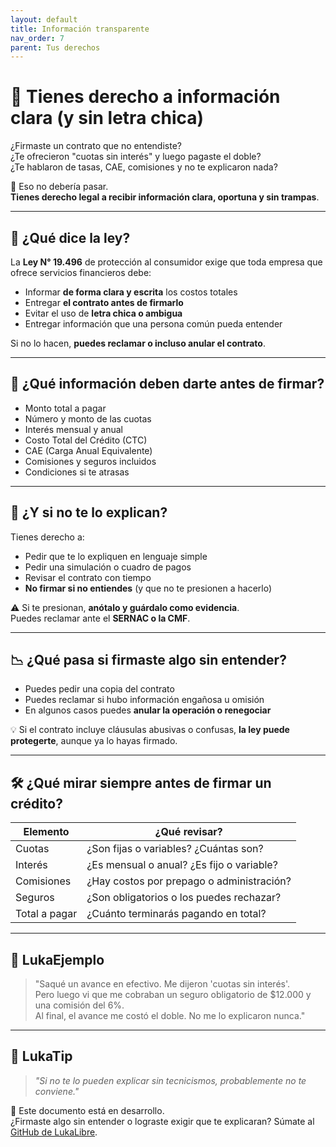 ```yaml
---
layout: default
title: Información transparente
nav_order: 7
parent: Tus derechos
---
```


# 🧐 Tienes derecho a información clara (y sin letra chica)

¿Firmaste un contrato que no entendiste?  
¿Te ofrecieron "cuotas sin interés" y luego pagaste el doble?  
¿Te hablaron de tasas, CAE, comisiones y no te explicaron nada?

📢 Eso no debería pasar.  
**Tienes derecho legal a recibir información clara, oportuna y sin trampas**.

---

## 📌 ¿Qué dice la ley?

La **Ley N° 19.496** de protección al consumidor exige que toda empresa que ofrece servicios financieros debe:

- Informar **de forma clara y escrita** los costos totales
- Entregar **el contrato antes de firmarlo**
- Evitar el uso de **letra chica o ambigua**
- Entregar información que una persona común pueda entender

Si no lo hacen, **puedes reclamar o incluso anular el contrato**.

---

## 🧾 ¿Qué información deben darte antes de firmar?

- Monto total a pagar
- Número y monto de las cuotas
- Interés mensual y anual
- Costo Total del Crédito (CTC)
- CAE (Carga Anual Equivalente)
- Comisiones y seguros incluidos
- Condiciones si te atrasas

---

## 🧠 ¿Y si no te lo explican?

Tienes derecho a:

- Pedir que te lo expliquen en lenguaje simple
- Pedir una simulación o cuadro de pagos
- Revisar el contrato con tiempo
- **No firmar si no entiendes** (y que no te presionen a hacerlo)

⚠️ Si te presionan, **anótalo y guárdalo como evidencia**.  
Puedes reclamar ante el **SERNAC o la CMF**.

---

## 📉 ¿Qué pasa si firmaste algo sin entender?

- Puedes pedir una copia del contrato
- Puedes reclamar si hubo información engañosa u omisión
- En algunos casos puedes **anular la operación o renegociar**

💡 Si el contrato incluye cláusulas abusivas o confusas, **la ley puede protegerte**, aunque ya lo hayas firmado.

---

## 🛠️ ¿Qué mirar siempre antes de firmar un crédito?

| Elemento            | ¿Qué revisar?                                 |
|---------------------|-----------------------------------------------|
| Cuotas              | ¿Son fijas o variables? ¿Cuántas son?         |
| Interés             | ¿Es mensual o anual? ¿Es fijo o variable?     |
| Comisiones          | ¿Hay costos por prepago o administración?     |
| Seguros             | ¿Son obligatorios o los puedes rechazar?      |
| Total a pagar       | ¿Cuánto terminarás pagando en total?          |

---

## 💬 LukaEjemplo

> "Saqué un avance en efectivo. Me dijeron 'cuotas sin interés'.  
> Pero luego vi que me cobraban un seguro obligatorio de $12.000 y una comisión del 6%.  
> Al final, el avance me costó el doble. No me lo explicaron nunca."

---

## 🧠 LukaTip

> *"Si no te lo pueden explicar sin tecnicismos, probablemente no te conviene."*

📌 Este documento está en desarrollo.  
¿Firmaste algo sin entender o lograste exigir que te explicaran? Súmate al [GitHub de LukaLibre](https://github.com/raestrada/lukalibre).
